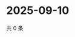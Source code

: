 # 2025-09-10

共 0 条

<!-- BEGIN ZHIHUQUESTIONS -->
<!-- 最后更新时间 Wed Sep 10 2025 12:13:06 GMT+0800 (China Standard Time) -->

<!-- END ZHIHUQUESTIONS -->
